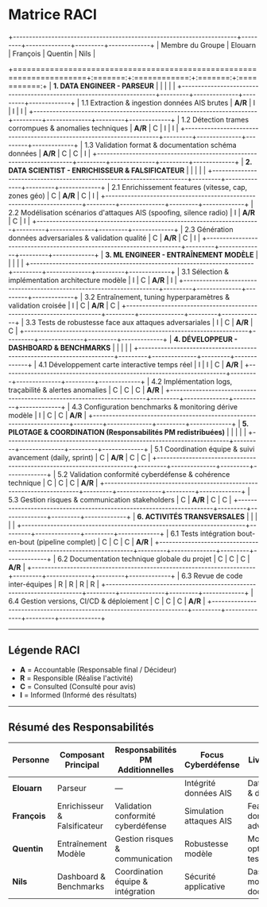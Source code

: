 # Matrice RACI 

+----------------------------------------------------------------------+---------+--------------+---------+-------------+
| Membre du Groupe                                                 | Elouarn   | François   | Quentin  | Nils       |

+======================================================================+:=======:+:============:+:=======:+:===========:+
| **1. DATA ENGINEER - PARSEUR**                                       |         |              |         |             |
+----------------------------------------------------------------------+---------+--------------+---------+-------------+
| 1.1 Extraction & ingestion données AIS brutes                        | **A/R** | I            | I       | I           |
+----------------------------------------------------------------------+---------+--------------+---------+-------------+
| 1.2 Détection trames corrompues & anomalies techniques               | **A/R** | C            | I       | I           |
+----------------------------------------------------------------------+---------+--------------+---------+-------------+
| 1.3 Validation format & documentation schéma données                 | **A/R** | C            | C       | I           |
+----------------------------------------------------------------------+---------+--------------+---------+-------------+
| **2. DATA SCIENTIST - ENRICHISSEUR & FALSIFICATEUR**                 |         |              |         |             |
+----------------------------------------------------------------------+---------+--------------+---------+-------------+
| 2.1 Enrichissement features (vitesse, cap, zones géo)                | C       | **A/R**      | C       | I           |
+----------------------------------------------------------------------+---------+--------------+---------+-------------+
| 2.2 Modélisation scénarios d\'attaques AIS (spoofing, silence radio) | I       | **A/R**      | C       | I           |
+----------------------------------------------------------------------+---------+--------------+---------+-------------+
| 2.3 Génération données adversariales & validation qualité            | C       | **A/R**      | C       | I           |
+----------------------------------------------------------------------+---------+--------------+---------+-------------+
| **3. ML ENGINEER - ENTRAÎNEMENT MODÈLE**                             |         |              |         |             |
+----------------------------------------------------------------------+---------+--------------+---------+-------------+
| 3.1 Sélection & implémentation architecture modèle                   | I       | C            | **A/R** | I           |
+----------------------------------------------------------------------+---------+--------------+---------+-------------+
| 3.2 Entraînement, tuning hyperparamètres & validation croisée        | I       | C            | **A/R** | C           |
+----------------------------------------------------------------------+---------+--------------+---------+-------------+
| 3.3 Tests de robustesse face aux attaques adversariales              | I       | C            | **A/R** | C           |
+----------------------------------------------------------------------+---------+--------------+---------+-------------+
| **4. DÉVELOPPEUR - DASHBOARD & BENCHMARKS**                          |         |              |         |             |
+----------------------------------------------------------------------+---------+--------------+---------+-------------+
| 4.1 Développement carte interactive temps réel                       | I       | I            | C       | **A/R**     |
+----------------------------------------------------------------------+---------+--------------+---------+-------------+
| 4.2 Implémentation logs, traçabilité & alertes anomalies             | C       | C            | C       | **A/R**     |
+----------------------------------------------------------------------+---------+--------------+---------+-------------+
| 4.3 Configuration benchmarks & monitoring dérive modèle              | I       | C            | C       | **A/R**     |
+----------------------------------------------------------------------+---------+--------------+---------+-------------+
| **5. PILOTAGE & COORDINATION (Responsabilités PM redistribuées)**    |         |              |         |             |
+----------------------------------------------------------------------+---------+--------------+---------+-------------+
| 5.1 Coordination équipe & suivi avancement (daily, sprint)           | C       | **A/R**      | C       | C           |
+----------------------------------------------------------------------+---------+--------------+---------+-------------+
| 5.2 Validation conformité cyberdéfense & cohérence technique         | C       | C            | C       | **A/R**     |
+----------------------------------------------------------------------+---------+--------------+---------+-------------+
| 5.3 Gestion risques & communication stakeholders                     | C       | **A/R**      | C       | C           |
+----------------------------------------------------------------------+---------+--------------+---------+-------------+
| **6. ACTIVITÉS TRANSVERSALES**                                       |         |              |         |             |
+----------------------------------------------------------------------+---------+--------------+---------+-------------+
| 6.1 Tests intégration bout-en-bout (pipeline complet)                | C       | C            | C       | **A/R**     |
+----------------------------------------------------------------------+---------+--------------+---------+-------------+
| 6.2 Documentation technique globale du projet                        | C       | C            | C       | **A/R**     |
+----------------------------------------------------------------------+---------+--------------+---------+-------------+
| 6.3 Revue de code inter-équipes                                      | R       | R            | R       | R           |
+----------------------------------------------------------------------+---------+--------------+---------+-------------+
| 6.4 Gestion versions, CI/CD & déploiement                            | C       | C            | C       | **A/R**     |
+----------------------------------------------------------------------+---------+--------------+---------+-------------+

---

## Légende RACI

- **A** = Accountable (Responsable final / Décideur)
- **R** = Responsible (Réalise l'activité)
- **C** = Consulted (Consulté pour avis)
- **I** = Informed (Informé des résultats)

---

## Résumé des Responsabilités

| Personne | Composant Principal | Responsabilités PM Additionnelles | Focus Cyberdéfense | Livrables Clés |
|----------|--------------------|---------------------------------|-------------------|----------------|
| **Elouarn** | Parseur | — | Intégrité données AIS | Dataset validé & documenté |
| **François** | Enrichisseur & Falsificateur | Validation conformité cyberdéfense | Simulation attaques AIS | Features + données adversariales |
| **Quentin** | Entraînement Modèle | Gestion risques & communication | Robustesse modèle | Modèle optimisé & testé |
| **Nils** | Dashboard & Benchmarks | Coordination équipe & intégration | Sécurité applicative | Dashboard + monitoring + documentation |
